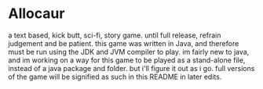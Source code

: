 # Allocaur
a text based, kick butt, sci-fi, story game. until full release, refrain judgement and be patient.
this game was written in Java, and therefore must be run using the JDK and JVM compiler to play. im fairly new to java, and im working on 
a way for this game to be played as a stand-alone file, instead of a java package and folder. but i'll figure it out as i go. 
full versions of the game will be signified as such in this README in later edits.
